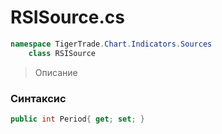 
# RSISource.cs
```csharp
namespace TigerTrade.Chart.Indicators.Sources  
    class RSISource
```

> Описание

### Синтаксис
```csharp
public int Period{ get; set; }
```
